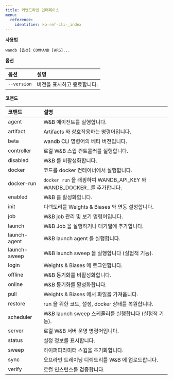 ```yaml
---
title: 커맨드라인 인터페이스
menu:
  reference:
    identifier: ko-ref-cli-_index
---
```


**사용법**

`wandb [옵션] COMMAND [ARG]...`



**옵션**

| **옵션** | **설명** |
| :--- | :--- |
| `--version` | 버전을 표시하고 종료합니다. |


**코맨드**

| **코맨드** | **설명** |
| :--- | :--- |
| agent | W&B 에이전트를 실행합니다. |
| artifact | Artifacts 와 상호작용하는 명령어입니다. |
| beta | wandb CLI 명령어의 베타 버전입니다. |
| controller | 로컬 W&B 스윕 컨트롤러를 실행합니다. |
| disabled | W&B 를 비활성화합니다. |
| docker | 코드를 docker 컨테이너에서 실행합니다. |
| docker-run | `docker run` 을 래핑하여 WANDB_API_KEY 와 WANDB_DOCKER...를 추가합니다. |
| enabled | W&B 를 활성화합니다. |
| init | 디렉토리를 Weights & Biases 와 연동 설정합니다. |
| job | W&B job 관리 및 보기 명령어입니다. |
| launch | W&B Job 을 실행하거나 대기열에 추가합니다. |
| launch-agent | W&B launch agent 를 실행합니다. |
| launch-sweep | W&B launch sweep 을 실행합니다 (실험적 기능). |
| login | Weights & Biases 에 로그인합니다. |
| offline | W&B 동기화를 비활성화합니다. |
| online | W&B 동기화를 활성화합니다. |
| pull | Weights & Biases 에서 파일을 가져옵니다. |
| restore | run 을 위한 코드, 설정, docker 상태를 복원합니다. |
| scheduler | W&B launch sweep 스케줄러를 실행합니다 (실험적 기능). |
| server | 로컬 W&B 서버 운영 명령어입니다. |
| status | 설정 정보를 표시합니다. |
| sweep | 하이퍼파라미터 스윕을 초기화합니다. |
| sync | 오프라인 트레이닝 디렉토리를 W&B 에 업로드합니다. |
| verify | 로컬 인스턴스를 검증합니다. |